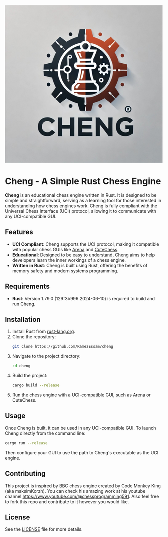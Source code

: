 ![Alt text](assets/cheng-logo.jpg)



# Cheng - A Simple Rust Chess Engine

**Cheng** is an educational chess engine written in Rust. It is designed to be simple and straightforward, serving as a learning tool for those interested in understanding how chess engines work. Cheng is fully compliant with the Universal Chess Interface (UCI) protocol, allowing it to communicate with any UCI-compatible GUI.

## Features

- **UCI Compliant**: Cheng supports the UCI protocol, making it compatible with popular chess GUIs like [Arena](http://www.playwitharena.de/) and [CuteChess](https://github.com/cutechess/cutechess).
- **Educational**: Designed to be easy to understand, Cheng aims to help developers learn the inner workings of a chess engine.
- **Written in Rust**: Cheng is built using Rust, offering the benefits of memory safety and modern systems programming.

## Requirements

- **Rust**: Version 1.79.0 (129f3b996 2024-06-10) is required to build and run Cheng.

## Installation

1. Install Rust from [rust-lang.org](https://www.rust-lang.org/).
2. Clone the repository:
    ```bash
    git clone https://github.com/RamezEssam/cheng
    ```
3. Navigate to the project directory:
    ```bash
    cd cheng
    ```
4. Build the project:
    ```bash
    cargo build --release
    ```
5. Run the chess engine with a UCI-compatible GUI, such as Arena or CuteChess.

## Usage

Once Cheng is built, it can be used in any UCI-compatible GUI. To launch Cheng directly from the command line:

```bash
cargo run --release
```

Then configure your GUI to use the path to Cheng's executable as the UCI engine.

## Contributing

This project is inspired by BBC chess engine created by Code Monkey King (aka maksimKorzh). You can check his amazing work at his youtube channel https://www.youtube.com/@chessprogramming591. Also feel free to fork this repo and contribute to it however you would like.

## License

See the [LICENSE](LICENSE.txt) file for more details.




